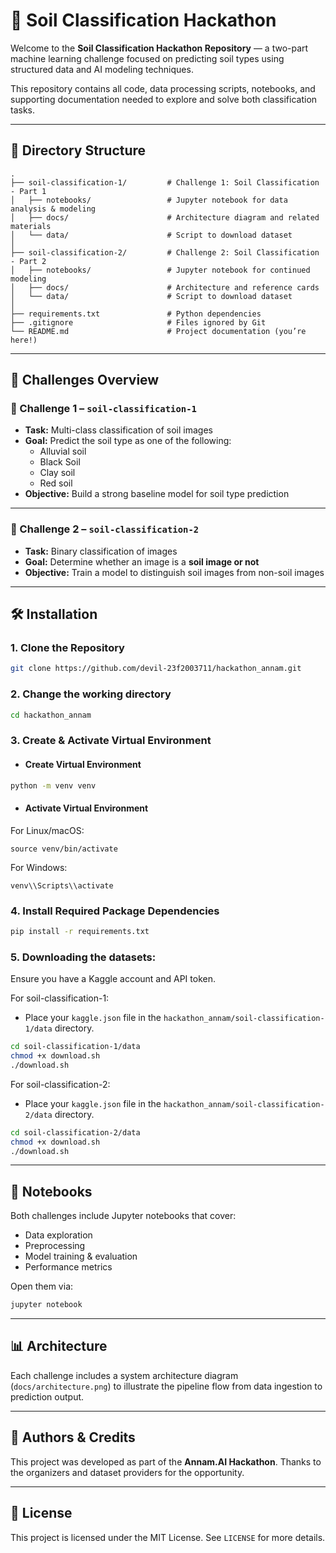 # 🌱 Soil Classification Hackathon

Welcome to the **Soil Classification Hackathon Repository** — a two-part machine learning challenge focused on predicting soil types using structured data and AI modeling techniques.

This repository contains all code, data processing scripts, notebooks, and supporting documentation needed to explore and solve both classification tasks.

---

## 📁 Directory Structure

```
.
├── soil-classification-1/         # Challenge 1: Soil Classification - Part 1
│   ├── notebooks/                 # Jupyter notebook for data analysis & modeling
│   ├── docs/                      # Architecture diagram and related materials
│   └── data/                      # Script to download dataset
│
├── soil-classification-2/         # Challenge 2: Soil Classification - Part 2
│   ├── notebooks/                 # Jupyter notebook for continued modeling
│   ├── docs/                      # Architecture and reference cards
│   └── data/                      # Script to download dataset
│
├── requirements.txt               # Python dependencies
├── .gitignore                     # Files ignored by Git
└── README.md                      # Project documentation (you’re here!)
```

---

## 📌 Challenges Overview

### 🔹 Challenge 1 – `soil-classification-1`

- **Task:** Multi-class classification of soil images  
- **Goal:** Predict the soil type as one of the following:
  - Alluvial soil  
  - Black Soil  
  - Clay soil  
  - Red soil  
- **Objective:** Build a strong baseline model for soil type prediction

---

### 🔹 Challenge 2 – `soil-classification-2`

- **Task:** Binary classification of images  
- **Goal:** Determine whether an image is a **soil image or not**  
- **Objective:** Train a model to distinguish soil images from non-soil images

---

## 🛠️ Installation

### 1. Clone the Repository
```bash
git clone https://github.com/devil-23f2003711/hackathon_annam.git
```

### 2. Change the working directory
```bash
cd hackathon_annam
```

### 3. Create & Activate Virtual Environment
- #### Create Virtual Environment
  
```bash
python -m venv venv
```

- #### Activate Virtual Environment
For Linux/macOS:
```
source venv/bin/activate
```
For Windows:
```
venv\\Scripts\\activate
```

### 4. Install Required Package Dependencies
```bash
pip install -r requirements.txt
```

### 5. Downloading the datasets:

Ensure you have a Kaggle account and API token.

For soil-classification-1:
- Place your `kaggle.json` file in the `hackathon_annam/soil-classification-1/data` directory.
```bash
cd soil-classification-1/data
chmod +x download.sh
./download.sh
```

For soil-classification-2:
- Place your `kaggle.json` file in the `hackathon_annam/soil-classification-2/data` directory.
```bash
cd soil-classification-2/data
chmod +x download.sh
./download.sh
```

---

## 📒 Notebooks

Both challenges include Jupyter notebooks that cover:
- Data exploration
- Preprocessing
- Model training & evaluation
- Performance metrics

Open them via:

```bash
jupyter notebook
```

---

## 📊 Architecture

Each challenge includes a system architecture diagram (`docs/architecture.png`) to illustrate the pipeline flow from data ingestion to prediction output.

---


## 🧠 Authors & Credits

This project was developed as part of the **Annam.AI Hackathon**. Thanks to the organizers and dataset providers for the opportunity.

---

## 📜 License

This project is licensed under the MIT License. See `LICENSE` for more details.
